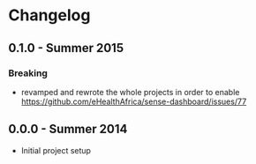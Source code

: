 # Changelog

## 0.1.0 - Summer 2015
### Breaking
- revamped and rewrote the whole projects in order to enable
  https://github.com/eHealthAfrica/sense-dashboard/issues/77

## 0.0.0 - Summer 2014
  - Initial project setup
